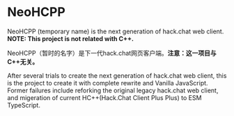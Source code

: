 # NeoHCPP

NeoHCPP (temporary name) is the next generation of hack.chat web client. **NOTE: This project is not related with C++.**

NeoHCPP（暂时的名字）是下一代hack.chat网页客户端。**注意：这一项目与C++无关。**

After several trials to create the next generation of hack.chat web client, this is the project to create it with complete rewrite and Vanilla JavaScript. Former failures include reforking the original legacy hack.chat web client, and migeration of current HC++(Hack.Chat Client Plus Plus) to ESM TypeScript.
